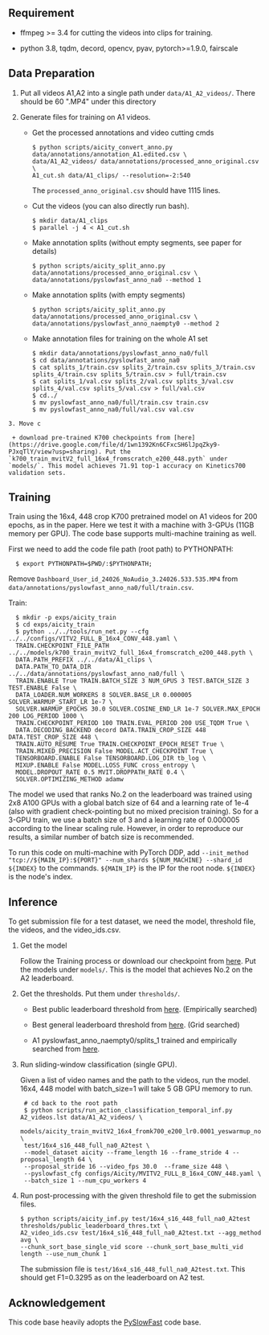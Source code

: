 ## Requirement
  + ffmpeg >= 3.4 for cutting the videos into clips for training.
 
  + python 3.8, tqdm, decord, opencv, pyav, pytorch>=1.9.0, fairscale

## Data Preparation
  1. Put all videos A1,A2 into a single path under `data/A1_A2_videos/`. There should be 60 ".MP4" under this directory
  
  2. Generate files for training on A1 videos.

     + Get the processed annotations and video cutting cmds

       ```
       $ python scripts/aicity_convert_anno.py data/annotations/annotation_A1.edited.csv \
       data/A1_A2_videos/ data/annotations/processed_anno_original.csv \
       A1_cut.sh data/A1_clips/ --resolution=-2:540
       ```
       The `processed_anno_original.csv` should have 1115 lines.

     + Cut the videos (you can also directly run bash).

       ```
       $ mkdir data/A1_clips
       $ parallel -j 4 < A1_cut.sh
       ```

     + Make annotation splits (without empty segments, see paper for details)

       ```
       $ python scripts/aicity_split_anno.py data/annotations/processed_anno_original.csv \
       data/annotations/pyslowfast_anno_na0 --method 1
       ```

     + Make annotation splits (with empty segments)

       ```
       $ python scripts/aicity_split_anno.py data/annotations/processed_anno_original.csv \
       data/annotations/pyslowfast_anno_naempty0 --method 2
       ```

     + Make annotation files for training on the whole A1 set

       ```
       $ mkdir data/annotations/pyslowfast_anno_na0/full
       $ cd data/annotations/pyslowfast_anno_na0
       $ cat splits_1/train.csv splits_2/train.csv splits_3/train.csv splits_4/train.csv splits_5/train.csv > full/train.csv
       $ cat splits_1/val.csv splits_2/val.csv splits_3/val.csv splits_4/val.csv splits_5/val.csv > full/val.csv
       $ cd../
       $ mv pyslowfast_anno_na0/full/train.csv train.csv
       $ mv pyslowfast_anno_na0/full/val.csv val.csv
       ```
    3. Move c
       
     + download pre-trained K700 checkpoints from [here](https://drive.google.com/file/d/1wn1392Kn6CFxcSH6lJpqZky9-PJxqTlY/view?usp=sharing). Put the `k700_train_mvitV2_full_16x4_fromscratch_e200_448.pyth` under `models/`. This model achieves 71.91 top-1 accuracy on Kinetics700 validation sets.

## Training
  Train using the 16x4, 448 crop K700 pretrained model on A1 videos for 200 epochs, as in the paper.
  Here we test it with a machine with 3-GPUs (11GB memory per GPU). The code base supports multi-machine training as well.

  First we need to add the code file path (root path) to PYTHONPATH:

  ```
    $ export PYTHONPATH=$PWD/:$PYTHONPATH;
  ```

  Remove `Dashboard_User_id_24026_NoAudio_3.24026.533.535.MP4` from `data/annotations/pyslowfast_anno_na0/full/train.csv`.

  Train:

  ```
    $ mkdir -p exps/aicity_train
    $ cd exps/aicity_train
    $ python ../../tools/run_net.py --cfg ../../configs/VITV2_FULL_B_16x4_CONV_448.yaml \
    TRAIN.CHECKPOINT_FILE_PATH ../../models/k700_train_mvitV2_full_16x4_fromscratch_e200_448.pyth \
    DATA.PATH_PREFIX ../../data/A1_clips \
    DATA.PATH_TO_DATA_DIR ../../data/annotations/pyslowfast_anno_na0/full \
    TRAIN.ENABLE True TRAIN.BATCH_SIZE 3 NUM_GPUS 3 TEST.BATCH_SIZE 3 TEST.ENABLE False \
    DATA_LOADER.NUM_WORKERS 8 SOLVER.BASE_LR 0.000005 SOLVER.WARMUP_START_LR 1e-7 \
    SOLVER.WARMUP_EPOCHS 30.0 SOLVER.COSINE_END_LR 1e-7 SOLVER.MAX_EPOCH 200 LOG_PERIOD 1000 \
    TRAIN.CHECKPOINT_PERIOD 100 TRAIN.EVAL_PERIOD 200 USE_TQDM True \
    DATA.DECODING_BACKEND decord DATA.TRAIN_CROP_SIZE 448 DATA.TEST_CROP_SIZE 448 \
    TRAIN.AUTO_RESUME True TRAIN.CHECKPOINT_EPOCH_RESET True \
    TRAIN.MIXED_PRECISION False MODEL.ACT_CHECKPOINT True \
    TENSORBOARD.ENABLE False TENSORBOARD.LOG_DIR tb_log \
    MIXUP.ENABLE False MODEL.LOSS_FUNC cross_entropy \
    MODEL.DROPOUT_RATE 0.5 MVIT.DROPPATH_RATE 0.4 \
    SOLVER.OPTIMIZING_METHOD adamw
  ```

  The model we used that ranks No.2 on the leaderboard was trained using 2x8 A100 GPUs with a global batch size of 64 and a learning rate of 1e-4 (also with gradient check-pointing but no mixed precision training). So for a 3-GPU train, we use a batch size of 3 and a learning rate of 0.000005 according to the linear scaling rule. However, in order to reproduce our results, a similar number of batch size is recommended.

  To run this code on multi-machine with PyTorch DDP, add `--init_method "tcp://${MAIN_IP}:${PORT}" --num_shards ${NUM_MACHINE} --shard_id ${INDEX}` to the commands. `${MAIN_IP}` is the IP for the root node. `${INDEX}` is the node's index.

## Inference
  To get submission file for a test dataset, we need the model, threshold file, the videos, and the video_ids.csv.

  1. Get the model

     Follow the Training process or download our checkpoint from [here](https://drive.google.com/file/d/12LQ_2iZZyFJcUjJ6zpU1CcHCbYEmoGJs/view?usp=sharing). Put the models under `models/`. This is the model that achieves No.2 on the A2 leaderboard.

  2. Get the thresholds. Put them under `thresholds/`.

     + Best public leaderboard threshold from [here](https://drive.google.com/file/d/1_TqeoV7MEuVp0LzlN99t3Kj5TvG-1Ry5/view?usp=sharing). (Empirically searched)

     + Best general leaderboard threshold from [here](https://drive.google.com/file/d/1xu3heJctorJ5QDyXCL2z81cUb3B3cwoN/view?usp=sharing). (Grid searched)

     + A1 pyslowfast_anno_naempty0/splits_1 trained and empirically searched from [here](https://drive.google.com/file/d/14gBk-mckw3eKKGu-rJtW2crn_z-4f9ug/view?usp=sharing).

  3. Run sliding-window classification (single GPU).

     Given a list of video names and the path to the videos, run the model.
     16x4, 448 model with batch_size=1 will take 5 GB GPU memory to run.

     ```
      # cd back to the root path
      $ python scripts/run_action_classification_temporal_inf.py A2_videos.lst data/A1_A2_videos/ \
      models/aicity_train_mvitV2_16x4_fromk700_e200_lr0.0001_yeswarmup_nomixup_dp0.5_dpr0.4_adamw_na0_full_448.pyth \
      test/16x4_s16_448_full_na0_A2test \
      --model_dataset aicity --frame_length 16 --frame_stride 4 --proposal_length 64 \
      --proposal_stride 16 --video_fps 30.0  --frame_size 448 \
      --pyslowfast_cfg configs/Aicity/MVITV2_FULL_B_16x4_CONV_448.yaml \
      --batch_size 1 --num_cpu_workers 4
     ```

  4. Run post-processing with the given threshold file to get the submission files.

     ```
     $ python scripts/aicity_inf.py test/16x4_s16_448_full_na0_A2test thresholds/public_leaderboard_thres.txt \
     A2_video_ids.csv test/16x4_s16_448_full_na0_A2test.txt --agg_method avg \
     --chunk_sort_base_single_vid score --chunk_sort_base_multi_vid length --use_num_chunk 1
     ```

     The submission file is `test/16x4_s16_448_full_na0_A2test.txt`. This should get F1=0.3295 as on the leaderboard on A2 test.

## Acknowledgement
  This code base heavily adopts the [PySlowFast](https://github.com/facebookresearch/SlowFast) code base.
